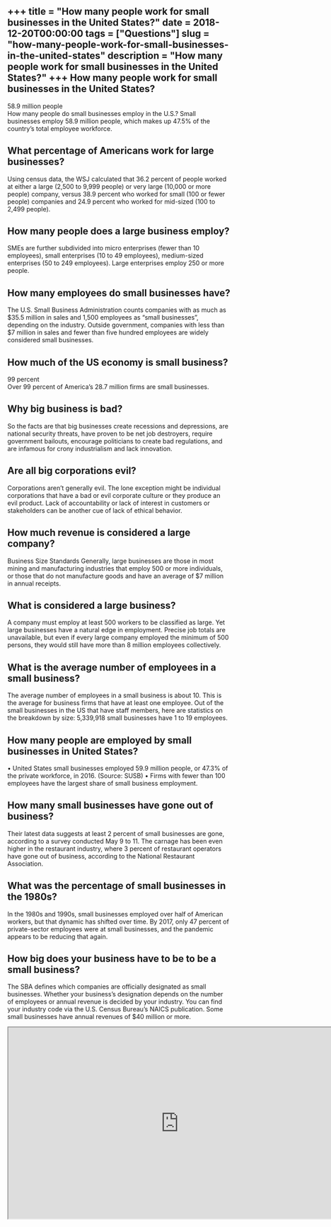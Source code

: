 +++
title = "How many people work for small businesses in the United States?"
date = 2018-12-20T00:00:00
tags = ["Questions"]
slug = "how-many-people-work-for-small-businesses-in-the-united-states"
description = "How many people work for small businesses in the United States?"
+++
How many people work for small businesses in the United States?
---------------------------------------------------------------

58.9 million people  
How many people do small businesses employ in the U.S.? Small businesses employ 58.9 million people, which makes up 47.5% of the country’s total employee workforce.

What percentage of Americans work for large businesses?
-------------------------------------------------------

Using census data, the WSJ calculated that 36.2 percent of people worked at either a large (2,500 to 9,999 people) or very large (10,000 or more people) company, versus 38.9 percent who worked for small (100 or fewer people) companies and 24.9 percent who worked for mid-sized (100 to 2,499 people).

How many people does a large business employ?
---------------------------------------------

SMEs are further subdivided into micro enterprises (fewer than 10 employees), small enterprises (10 to 49 employees), medium-sized enterprises (50 to 249 employees). Large enterprises employ 250 or more people.

How many employees do small businesses have?
--------------------------------------------

The U.S. Small Business Administration counts companies with as much as $35.5 million in sales and 1,500 employees as “small businesses”, depending on the industry. Outside government, companies with less than $7 million in sales and fewer than five hundred employees are widely considered small businesses.

How much of the US economy is small business?
---------------------------------------------

99 percent  
Over 99 percent of America’s 28.7 million firms are small businesses.

Why big business is bad?
------------------------

So the facts are that big businesses create recessions and depressions, are national security threats, have proven to be net job destroyers, require government bailouts, encourage politicians to create bad regulations, and are infamous for crony industrialism and lack innovation.

Are all big corporations evil?
------------------------------

Corporations aren’t generally evil. The lone exception might be individual corporations that have a bad or evil corporate culture or they produce an evil product. Lack of accountability or lack of interest in customers or stakeholders can be another cue of lack of ethical behavior.

How much revenue is considered a large company?
-----------------------------------------------

Business Size Standards Generally, large businesses are those in most mining and manufacturing industries that employ 500 or more individuals, or those that do not manufacture goods and have an average of $7 million in annual receipts.

What is considered a large business?
------------------------------------

A company must employ at least 500 workers to be classified as large. Yet large businesses have a natural edge in employment. Precise job totals are unavailable, but even if every large company employed the minimum of 500 persons, they would still have more than 8 million employees collectively.

What is the average number of employees in a small business?
------------------------------------------------------------

The average number of employees in a small business is about 10. This is the average for business firms that have at least one employee. Out of the small businesses in the US that have staff members, here are statistics on the breakdown by size: 5,339,918 small businesses have 1 to 19 employees.

How many people are employed by small businesses in United States?
------------------------------------------------------------------

• United States small businesses employed 59.9 million people, or 47.3% of the private workforce, in 2016. (Source: SUSB) • Firms with fewer than 100 employees have the largest share of small business employment.

How many small businesses have gone out of business?
----------------------------------------------------

Their latest data suggests at least 2 percent of small businesses are gone, according to a survey conducted May 9 to 11. The carnage has been even higher in the restaurant industry, where 3 percent of restaurant operators have gone out of business, according to the National Restaurant Association.

What was the percentage of small businesses in the 1980s?
---------------------------------------------------------

In the 1980s and 1990s, small businesses employed over half of American workers, but that dynamic has shifted over time. By 2017, only 47 percent of private-sector employees were at small businesses, and the pandemic appears to be reducing that again.

How big does your business have to be to be a small business?
-------------------------------------------------------------

The SBA defines which companies are officially designated as small businesses. Whether your business’s designation depends on the number of employees or annual revenue is decided by your industry. You can find your industry code via the U.S. Census Bureau’s NAICS publication. Some small businesses have annual revenues of $40 million or more.

<iframe allow="accelerometer; autoplay; clipboard-write; encrypted-media; gyroscope; picture-in-picture" allowfullscreen="" class="__youtube_prefs__  epyt-is-override  no-lazyload" data-no-lazy="1" data-origheight="433" data-origwidth="770" data-skipgform_ajax_framebjll="" height="433" id="_ytid_27748" loading="lazy" src="https://www.youtube.com/embed/iSee7Y065Go?enablejsapi=1&autoplay=0&cc_load_policy=0&cc_lang_pref=&iv_load_policy=1&loop=0&modestbranding=0&rel=1&fs=1&playsinline=0&autohide=2&theme=dark&color=red&controls=1&" title="YouTube player" width="770"></iframe>